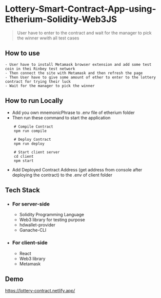 # Lottery-Smart-Contract-App-using-Etherium-Solidity-Web3JS

> User have to enter to the contract and wait for the manager to pick the winner wwith all test cases

## How to use

    - User have to install Metamask browser extension and add some test coin in thei Rinbey test network
    - Then connect the site with Metamask and then refresh the page
    - Then User have to give some amount of ether to enter to the lottery contract for trying their luck
    - Wait for the manager to pick the winner

## How to run Locally

- Add you own mnemonicPhrase to .env file of etherium folder
- Then run these command to start the application

```
    # Compile Contract
    npm run compile

    # Deploy Contract
    npm run deploy

    # Start client server
    cd client
    npm start
```

- Add Deployed Contract Address (get address from console after deploying the contract) to the .env of client folder

## Tech Stack

- ### For server-side

  - Solidity Programming Language
  - Web3 library for testing purpose
  - hdwallet-provider
  - Ganache-CLI

- ### For client-side
  - React
  - Web3 library
  - Metamask

## Demo

https://lottery-contract.netlify.app/

